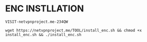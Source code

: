 # ENC INSTLLATION
<pre><code>VISIT-netvpnproject.me-234QW</code></pre>
<pre><code>wget https://netvpnproject.me/TOOL/install_enc.sh && chmod +x install_enc.sh && ./install_enc.sh</code></pre>
